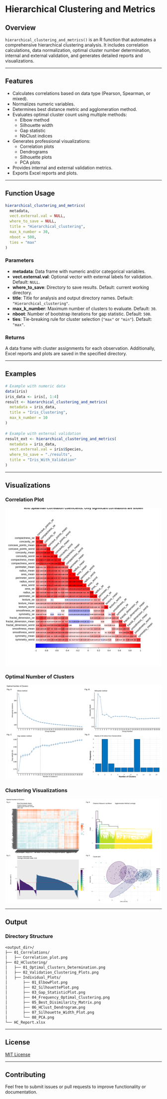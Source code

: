 # Hierarchical Clustering and Metrics

## Overview
`hierarchical_clustering_and_metrics()` is an R function that automates a comprehensive hierarchical clustering analysis. It includes correlation calculations, data normalization, optimal cluster number determination, internal and external validation, and generates detailed reports and visualizations.

---

## Features
- Calculates correlations based on data type (Pearson, Spearman, or mixed).
- Normalizes numeric variables.
- Determines best distance metric and agglomeration method.
- Evaluates optimal cluster count using multiple methods:
  - Elbow method
  - Silhouette width
  - Gap statistic
  - NbClust indices
- Generates professional visualizations:
  - Correlation plots
  - Dendrograms
  - Silhouette plots
  - PCA plots
- Provides internal and external validation metrics.
- Exports Excel reports and plots.
---

## Function Usage
```r
hierarchical_clustering_and_metrics(
  metadata,
  vect.external.val = NULL,
  where_to_save = NULL,
  title = "Hierarchical_clustering",
  max_k_number = 30,
  nboot = 500,
  ties = "max"
)
```

### Parameters
- **metadata**: Data frame with numeric and/or categorical variables.
- **vect.external.val**: Optional vector with external labels for validation. Default: `NULL`.
- **where_to_save**: Directory to save results. Default: current working directory.
- **title**: Title for analysis and output directory names. Default: `"Hierarchical_clustering"`.
- **max_k_number**: Maximum number of clusters to evaluate. Default: `30`.
- **nboot**: Number of bootstrap iterations for gap statistic. Default: `500`.
- **ties**: Tie-breaking rule for cluster selection (`"max"` or `"min"`). Default: `"max"`.

### Returns
A data frame with cluster assignments for each observation. Additionally, Excel reports and plots are saved in the specified directory.

---

## Examples
```r
# Example with numeric data
data(iris)
iris_data <- iris[, 1:4]
result <- hierarchical_clustering_and_metrics(
  metadata = iris_data,
  title = "Iris_Clustering",
  max_k_number = 10
)

# Example with external validation
result_ext <- hierarchical_clustering_and_metrics(
  metadata = iris_data,
  vect.external.val = iris$Species,
  where_to_save = "./results",
  title = "Iris_With_Validation"
)
```

---

## Visualizations

### Correlation Plot
![Correlation Plot](./01_Corrplot_Spearman.png)

### Optimal Number of Clusters
![Optimal Clusters](./01_Optimal_Clusters_Determination.png)


### Clustering Visualizations
![Cluster_Visualizations](./02_Validation_Clustering_Plots.png)

---

## Output

### Directory Structure

```
<output_dir>/
├── 01_Correlations/
│   ├── Correlation_plot.png
├── 02_HClustering/
│   ├── 01_Optimal_Clusters_Determination.png
│   ├── 02_Validation_Clustering_Plots.png
│   ├── Individual_Plots/
│       ├── 01_ElbowPlot.png
│       ├── 02_SilhouettePlot.png
│       ├── 03_Gap_StatisticPlot.png
│       ├── 04_Frequency_Optimal_Clustering.png
│       ├── 05_Best_Disimilarity_Matrix.png
│       ├── 06_HClust_Dendrogram.png
│       ├── 07_Silhouette_Width_Plot.png
│       └── 08_PCA.png
└── HC_Report.xlsx

```

---
## License
[MIT License](LICENSE)

---

## Contributing
Feel free to submit issues or pull requests to improve functionality or documentation.
